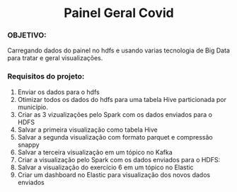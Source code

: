 # <center> Painel Geral Covid </center>

### OBJETIVO:
Carregando dados do painel no hdfs e usando varias tecnologia de Big Data para tratar e geral visualizações.


### Requisitos do projeto:

1. Enviar os dados para o hdfs
2. Otimizar todos os dados do hdfs para uma tabela Hive particionada por
município.
3. Criar as 3 vizualizações pelo Spark com os dados enviados para o HDFS
4. Salvar a primeira visualização como tabela Hive
5. Salvar a segunda visualização com formato parquet e compressão snappy
6. Salvar a terceira visualização em um tópico no Kafka
7. Criar a visualização pelo Spark com os dados enviados para o HDFS:
8. Salvar a visualização do exercício 6 em um tópico no Elastic
9. Criar um dashboard no Elastic para visualização dos novos dados enviados
